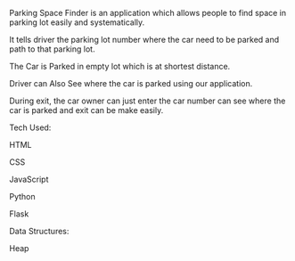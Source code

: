 Parking Space Finder is an application which allows people to find space in parking lot easily and systematically.

It tells driver the parking lot number where the car need to be parked and path to that parking lot.

The Car is Parked in empty lot which is at shortest distance.

Driver can Also See where the car is parked using our application.

During exit, the car owner can just enter the car number can see where the car is parked and exit can be make easily.

Tech Used:

HTML

CSS

JavaScript

Python

Flask

Data Structures:

Heap
